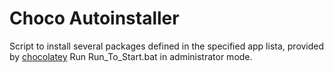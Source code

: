 # Choco Autoinstaller

Script to install several packages defined in the specified app lista, provided by [chocolatey](https://chocolatey.org/)
Run Run_To_Start.bat in administrator mode.
